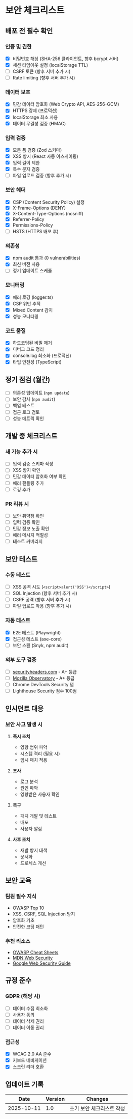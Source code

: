# 보안 체크리스트

## 배포 전 필수 확인

### 인증 및 권한

- [x] 비밀번호 해싱 (SHA-256 클라이언트, 향후 bcrypt 서버)
- [x] 세션 타임아웃 설정 (localStorage TTL)
- [ ] CSRF 토큰 (향후 서버 추가 시)
- [ ] Rate limiting (향후 서버 추가 시)

### 데이터 보호

- [x] 민감 데이터 암호화 (Web Crypto API, AES-256-GCM)
- [x] HTTPS 강제 (프로덕션)
- [x] localStorage 최소 사용
- [x] 데이터 무결성 검증 (HMAC)

### 입력 검증

- [x] 모든 폼 검증 (Zod 스키마)
- [x] XSS 방지 (React 자동 이스케이핑)
- [x] 입력 길이 제한
- [x] 특수 문자 검증
- [ ] 파일 업로드 검증 (향후 추가 시)

### 보안 헤더

- [x] CSP (Content Security Policy) 설정
- [x] X-Frame-Options (DENY)
- [x] X-Content-Type-Options (nosniff)
- [x] Referrer-Policy
- [x] Permissions-Policy
- [ ] HSTS (HTTPS 배포 후)

### 의존성

- [x] npm audit 통과 (0 vulnerabilities)
- [x] 최신 버전 사용
- [ ] 정기 업데이트 스케줄

### 모니터링

- [x] 에러 로깅 (logger.ts)
- [x] CSP 위반 추적
- [x] Mixed Content 감지
- [x] 성능 모니터링

### 코드 품질

- [x] 하드코딩된 비밀 제거
- [x] 디버그 코드 정리
- [x] console.log 최소화 (프로덕션)
- [x] 타입 안전성 (TypeScript)

## 정기 점검 (월간)

- [ ] 의존성 업데이트 (`npm update`)
- [ ] 보안 감사 (`npm audit`)
- [ ] 백업 테스트
- [ ] 접근 로그 검토
- [ ] 성능 메트릭 확인

## 개발 중 체크리스트

### 새 기능 추가 시

- [ ] 입력 검증 스키마 작성
- [ ] XSS 방지 확인
- [ ] 민감 데이터 암호화 여부 확인
- [ ] 에러 핸들링 추가
- [ ] 로깅 추가

### PR 리뷰 시

- [ ] 보안 취약점 확인
- [ ] 입력 검증 확인
- [ ] 민감 정보 노출 확인
- [ ] 에러 메시지 적절성
- [ ] 테스트 커버리지

## 보안 테스트

### 수동 테스트

- [ ] XSS 공격 시도 (`<script>alert('XSS')</script>`)
- [ ] SQL Injection (향후 서버 추가 시)
- [ ] CSRF 공격 (향후 서버 추가 시)
- [ ] 파일 업로드 악용 (향후 추가 시)

### 자동 테스트

- [x] E2E 테스트 (Playwright)
- [x] 접근성 테스트 (axe-core)
- [ ] 보안 스캔 (Snyk, npm audit)

### 외부 도구 검증

- [ ] [securityheaders.com](https://securityheaders.com) - A+ 등급
- [ ] [Mozilla Observatory](https://observatory.mozilla.org) - A+ 등급
- [ ] Chrome DevTools Security 탭
- [ ] Lighthouse Security 점수 100점

## 인시던트 대응

### 보안 사고 발생 시

1. **즉시 조치**
   - 영향 범위 파악
   - 시스템 격리 (필요 시)
   - 임시 패치 적용

2. **조사**
   - 로그 분석
   - 원인 파악
   - 영향받은 사용자 확인

3. **복구**
   - 패치 개발 및 테스트
   - 배포
   - 사용자 알림

4. **사후 조치**
   - 재발 방지 대책
   - 문서화
   - 프로세스 개선

## 보안 교육

### 팀원 필수 지식

- OWASP Top 10
- XSS, CSRF, SQL Injection 방지
- 암호화 기초
- 안전한 코딩 패턴

### 추천 리소스

- [OWASP Cheat Sheets](https://cheatsheetseries.owasp.org/)
- [MDN Web Security](https://developer.mozilla.org/en-US/docs/Web/Security)
- [Google Web Security Guide](https://developers.google.com/web/fundamentals/security)

## 규정 준수

### GDPR (해당 시)

- [ ] 데이터 수집 최소화
- [ ] 사용자 동의
- [ ] 데이터 삭제 권리
- [ ] 데이터 이동 권리

### 접근성

- [x] WCAG 2.0 AA 준수
- [x] 키보드 네비게이션
- [x] 스크린 리더 호환

## 업데이트 기록

| Date       | Version | Changes                          |
|------------|---------|----------------------------------|
| 2025-10-11 | 1.0     | 초기 보안 체크리스트 작성        |

